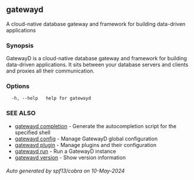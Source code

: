 ## gatewayd

A cloud-native database gateway and framework for building data-driven applications

### Synopsis

GatewayD is a cloud-native database gateway and framework for building data-driven applications. It sits between your database servers and clients and proxies all their communication.

### Options

```
  -h, --help   help for gatewayd
```

### SEE ALSO

* [gatewayd completion](gatewayd_completion.md)	 - Generate the autocompletion script for the specified shell
* [gatewayd config](gatewayd_config.md)	 - Manage GatewayD global configuration
* [gatewayd plugin](gatewayd_plugin.md)	 - Manage plugins and their configuration
* [gatewayd run](gatewayd_run.md)	 - Run a GatewayD instance
* [gatewayd version](gatewayd_version.md)	 - Show version information

###### Auto generated by spf13/cobra on 10-May-2024
